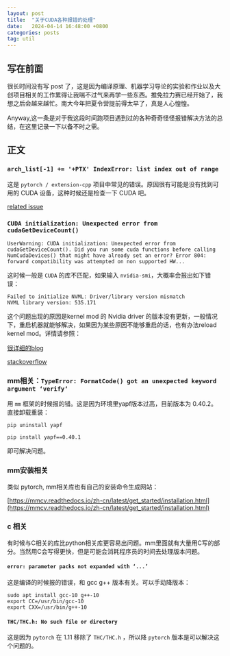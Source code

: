 ```yaml
---
layout: post
title:  "关于CUDA各种报错的处理"
date:   2024-04-14 16:48:00 +0800
categories: posts
tag: util
---
```


## 写在前面

很长时间没有写 post 了，这是因为编译原理、机器学习导论的实验和作业以及大创项目相关的工作累得让我喘不过气来再学一些东西。推免拉力赛已经开始了，我想之后会越来越忙。南大今年把夏令营提前得太早了，真是人心惶惶。

Anyway,这一条是对于我这段时间跑项目遇到过的各种奇奇怪怪报错解决方法的总结，在这里记录一下以备不时之需。

## 正文

### `arch_list[-1] += '+PTX' IndexError: list index out of range`

这是 `pytorch / extension-cpp` 项目中常见的错误。原因很有可能是没有找到可用的 CUDA 设备，这种时候还是检查一下 CUDA 吧。

[related issue](https://github.com/pytorch/extension-cpp/issues/71)

### `CUDA initialization: Unexpected error from cudaGetDeviceCount()`

```
UserWarning: CUDA initialization: Unexpected error from cudaGetDeviceCount(). Did you run some cuda functions before calling NumCudaDevices() that might have already set an error? Error 804: forward compatibility was attempted on non supported HW...
```

这时候一般是 `CUDA` 的库不匹配，如果输入 `nvidia-smi`，大概率会报出如下错误：

```
Failed to initialize NVML: Driver/library version mismatch
NVML library version: 535.171
```

这个问题出现的原因是kernel mod 的 Nvidia driver 的版本没有更新，一般情况下，重启机器就能够解决，如果因为某些原因不能够重启的话，也有办法reload kernel mod。详情请参照：

[很详细的blog](https://comzyh.com/blog/archives/967/)

[stackoverflow](https://stackoverflow.com/questions/43022843/nvidia-nvml-driver-library-version-mismatch)

### mm相关：`TypeError: FormatCode() got an unexpected keyword argument ‘verify‘`

用 `mm` 框架的时候报的错。这是因为环境里yapf版本过高，目前版本为 0.40.2。直接卸载重装：

```shell
pip uninstall yapf

pip install yapf==0.40.1
```

即可解决问题。

### mm安装相关

类似 pytorch, mm相关库也有自己的安装命令生成网站：

[https://mmcv.readthedocs.io/zh-cn/latest/get_started/installation.html](https://mmcv.readthedocs.io/zh-cn/latest/get_started/installation.html)


### c 相关

有时候与C相关的库比python相关库更容易出问题。mm里面就有大量用C写的部分。当然用C会写得更快，但是可能会消耗程序员的时间去处理版本问题。

#### `error: parameter packs not expanded with ‘...’`

这是编译的时候报的错误，和 gcc g++ 版本有关。可以手动降版本：

```shell
sudo apt install gcc-10 g++-10
export CC=/usr/bin/gcc-10
export CXX=/usr/bin/g++-10
```

#### `THC/THC.h: No such file or directory`

这是因为 `pytorch` 在 1.11 移除了 `THC/THC.h` ，所以降 `pytorch` 版本是可以解决这个问题的。